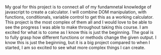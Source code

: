 My goal for this project is to connect all of my fundamnetal knowledge of javascript to create a calculator. I will combine DOM manipulation, with functions, conditionals, variable control to get this as a working calculator. This project is the most complex of them all and I would love to be able to see the progress I was able to make throughout taking this course. I am excited for what is to come as I know this is just the beginning. The goal is to fully grasp how different functions or methods change the given output. I know this is just the beginning, but it is a big project compared to when I started, I am so excited to see what more complex things I can create. 